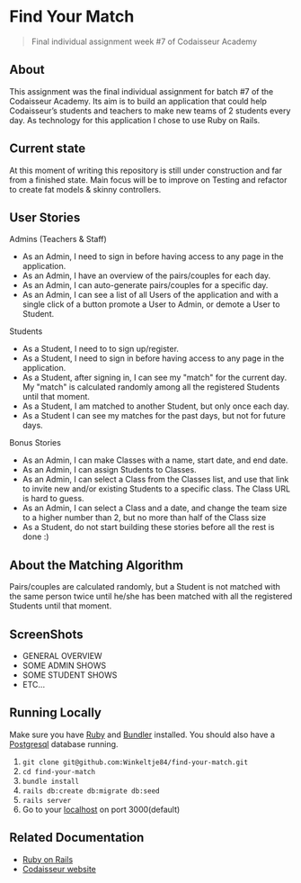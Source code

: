 # Find Your Match
> Final individual assignment week #7 of Codaisseur Academy

## About
This assignment was the final individual assignment for batch #7 of the Codaisseur Academy. Its aim is to build an application that could help Codaisseur’s students and teachers to make new teams of 2 students every day.
As technology for this application I chose to use Ruby on Rails.

## Current state
At this moment of writing this repository is still under construction and far from a finished state. Main focus will be to improve on Testing and refactor to create fat models & skinny controllers.


## User Stories
Admins (Teachers & Staff)
- As an Admin, I need to sign in before having access to any page in the application.
- As an Admin, I have an overview of the pairs/couples for each day.
- As an Admin, I can auto-generate pairs/couples for a specific day.
- As an Admin, I can see a list of all Users of the application and with a single click of a button promote a User to Admin, or demote a User to Student.

Students
- As a Student, I need to to sign up/register.
- As a Student, I need to sign in before having access to any page in the application.
- As a Student, after signing in, I can see my "match" for the current day. My "match" is calculated randomly among all the registered Students until that moment.
- As a Student, I am matched to another Student, but only once each day.
- As a Student I can see my matches for the past days, but not for future days.

Bonus Stories
- As an Admin, I can make Classes with a name, start date, and end date.
- As an Admin, I can assign Students to Classes.
- As an Admin, I can select a Class from the Classes list, and use that link to invite new and/or existing Students to a specific class. The Class URL is hard to guess.
- As an Admin, I can select a Class and a date, and change the team size to a higher number than 2, but no more than half of the Class size
- As a Student, do not start building these stories before all the rest is done :)

## About the Matching Algorithm
Pairs/couples are calculated randomly, but a Student is not matched with the same person twice until he/she has been matched with all the registered Students until that moment.

## ScreenShots

- GENERAL OVERVIEW
- SOME ADMIN SHOWS
- SOME STUDENT SHOWS
- ETC...

## Running Locally
Make sure you have [Ruby](https://www.ruby-lang.org/en/) and [Bundler](http://bundler.io/) installed.
You should also have a [Postgresql](https://www.postgresql.org/) database running.

  1. `git clone git@github.com:Winkeltje84/find-your-match.git`
  2. `cd find-your-match`
  3. `bundle install`
  4. `rails db:create db:migrate db:seed`
  5. `rails server`
  6. Go to your [localhost](http://localhost:3000) on port 3000(default)

## Related Documentation
  * [Ruby on Rails](http://rubyonrails.org/)
  * [Codaisseur website](https://www.codaisseur.com/)
